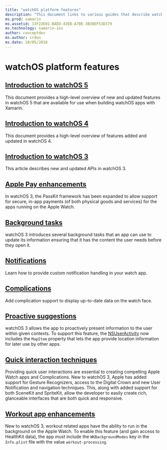 ```yaml
---
title: "watchOS platform features"
description: "This document links to various guides that describe watchOS platform features such as Apple Pay, notifications, complications, proactive suggestions, workout apps, and more."
ms.prod: xamarin
ms.assetid: 13F23E01-BAED-43EB-A70E-3B30EF53D379
ms.technology: xamarin-ios
author: conceptdev
ms.author: crdun
ms.date: 10/05/2018
---
```

# watchOS platform features

## [Introduction to watchOS 5](introduction-to-watchos5/index.md)

This document provides a high-level overview of new and updated features in
watchOS 5 that are available for use when building watchOS apps with
Xamarin.

## [Introduction to watchOS 4](introduction-to-watchos4.md)

This document provides a high-level overview of features added and 
updated in watchOS 4.

## [Introduction to watchOS 3](introduction-to-watchos3/index.md)

This article describes new and updated APIs in watchOS 3.

## [Apple Pay enhancements](~/ios/watchos/platform/apple-pay.md)

In watchOS 3, the PassKit framework has been expanded to allow support
for secure, in-app payments (of both physical goods and services) for the
apps running on the Apple Watch.

## [Background tasks](~/ios/watchos/platform/background-tasks.md)

watchOS 3 introduces several background tasks that an app can use to
update its information ensuring that it has the content the user needs
before they open it.

## [Notifications](notifications.md)

Learn how to provide custom notification handling in your watch app.

## [Complications](complications.md)

Add complication support to display up-to-date data on the watch face.

## [Proactive suggestions](~/ios/watchos/platform/proactive-suggestions.md)

watchOS 3 allows the app to proactively present information to the user
within given contexts. To support this feature, the
[NSUserActivity](https://developer.apple.com/reference/foundation/nsuseractivity)
now includes the `MapItem` property that lets the app provide location
information for later use by other apps.

## [Quick interaction techniques](~/ios/watchos/platform/quick-interaction-techniques.md)

Providing quick user interactions are essential to creating compelling
Apple Watch apps and Complications. New to watchOS 3, Apple has added
support for Gesture Recognizers, access to the Digital Crown and new User
Notification and navigation techniques. This, along with added support
for both SceneKit and SpriteKit, allow the developer to easily create
rich, glanceable interfaces that are both quick and responsive.

## [Workout app enhancements](~/ios/watchos/platform/workout-apps.md)

New to watchOS 3, workout related apps have the ability to run in the
background on the Apple Watch. To enable this feature (and gain access to
HealthKit data), the app must include the `WKBackgroundModes` key in the
`Info.plist` file with the value `workout-processing`.
